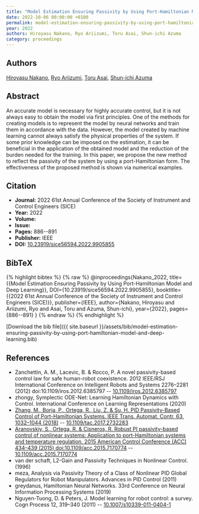 ```yaml
---
title: "Model Estimation Ensuring Passivity by Using Port-Hamiltonian Model and Deep Learning"
date: 2022-10-06 00:00:00 +0100
permalink: model-estimation-ensuring-passivity-by-using-port-hamiltonian-model-and-deep-learning
year: 2022
authors: Hiroyasu Nakano, Ryo Ariizumi, Toru Asai, Shun-ichi Azuma
category: proceedings
---
```

 
## Authors
[Hiroyasu Nakano](authors/hiroyasu-nakano), [Ryo Ariizumi](authors/ryo-ariizumi), [Toru Asai](authors/toru-asai), [Shun-ichi Azuma](authors/shun-ichi-azuma)
 
## Abstract
An accurate model is necessary for highly accurate control, but it is not always easy to obtain the model via first principles. One of the methods for creating models is to represent the model by neural networks and train them in accordance with the data. However, the model created by machine learning cannot always satisfy the physical properties of the system. If some prior knowledge can be imposed on the estimation, it can be beneficial in the application of the obtained model and the reduction of the burden needed for the training. In this paper, we propose the new method to reflect the passivity of the system by using a port-Hamiltonian form. The effectiveness of the proposed method is shown via numerical examples.
 
## Citation
- **Journal:** 2022 61st Annual Conference of the Society of Instrument and Control Engineers (SICE)
- **Year:** 2022
- **Volume:** 
- **Issue:** 
- **Pages:** 886--891
- **Publisher:** IEEE
- **DOI:** [10.23919/sice56594.2022.9905855](https://doi.org/10.23919/sice56594.2022.9905855)
 
## BibTeX
{% highlight bibtex %}
{% raw %}
@inproceedings{Nakano_2022,
  title={{Model Estimation Ensuring Passivity by Using Port-Hamiltonian Model and Deep Learning}},
  DOI={10.23919/sice56594.2022.9905855},
  booktitle={{2022 61st Annual Conference of the Society of Instrument and Control Engineers (SICE)}},
  publisher={IEEE},
  author={Nakano, Hiroyasu and Ariizumi, Ryo and Asai, Toru and Azuma, Shun-ichi},
  year={2022},
  pages={886--891}
}
{% endraw %}
{% endhighlight %}
 
[Download the bib file]({{ site.baseurl }}/assets/bib/model-estimation-ensuring-passivity-by-using-port-hamiltonian-model-and-deep-learning.bib)
 
## References
- Zanchettin, A. M., Lacevic, B. & Rocco, P. A novel passivity-based control law for safe human-robot coexistence. 2012 IEEE/RSJ International Conference on Intelligent Robots and Systems 2276–2281 (2012) doi:10.1109/iros.2012.6385797 -- [10.1109/iros.2012.6385797](https://doi.org/10.1109/iros.2012.6385797)
- zhongy, Symplectic ODE-Net: Learning Hamiltonian Dynamics with Control. International Conference on Learning Representations (2020)
- [Zhang, M., Borja, P., Ortega, R., Liu, Z. & Su, H. PID Passivity-Based Control of Port-Hamiltonian Systems. IEEE Trans. Automat. Contr. 63, 1032–1044 (2018)](pid-passivity-based-control-of-port-hamiltonian-systems) -- [10.1109/tac.2017.2732283](https://doi.org/10.1109/tac.2017.2732283)
- [Aranovskiy, S., Ortega, R. & Cisneros, R. Robust PI passivity-based control of nonlinear systems: Application to port-Hamiltonian systems and temperature regulation. 2015 American Control Conference (ACC) 434–439 (2015) doi:10.1109/acc.2015.7170774](robust-pi-passivity-based-control-of-nonlinear-systems-application-to-port-hamiltonian-systems-and-temperature-regulation) -- [10.1109/acc.2015.7170774](https://doi.org/10.1109/acc.2015.7170774)
- van der schaft, L2-Gain and Passivity Techniques in Nonlinear Control. (1996)
- meza, Analysis via Passivity Theory of a Class of Nonlinear PID Global Regulators for Robot Manipulators. Advances in PID Control (2011)
- greydanus, Hamiltonian Neural Networks. 33rd Conference on Neural Information Processing Systems (2019)
- Nguyen-Tuong, D. & Peters, J. Model learning for robot control: a survey. Cogn Process 12, 319–340 (2011) -- [10.1007/s10339-011-0404-1](https://doi.org/10.1007/s10339-011-0404-1)

